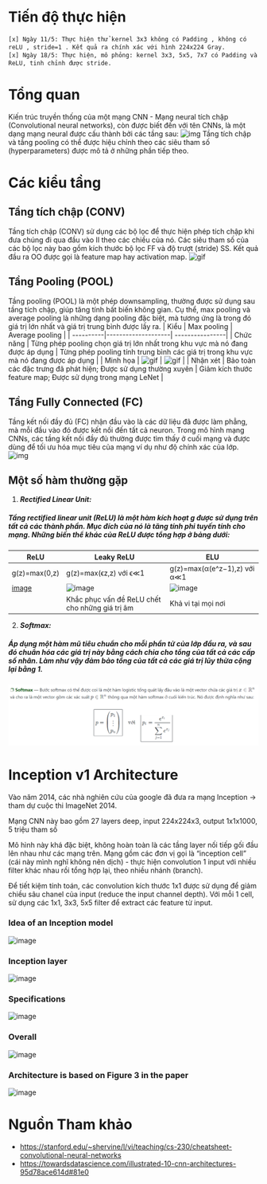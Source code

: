 # Tiến độ thực hiện
```
[x] Ngày 11/5: Thực hiện thử kernel 3x3 không có Padding , không có reLU , stride=1 . Kết quả ra chính xác với hình 224x224 Gray.
[x] Ngày 18/5: Thực hiện, mô phỏng: kernel 3x3, 5x5, 7x7 có Padding và ReLU, tinh chỉnh được stride.
```
# Tổng quan
Kiến trúc truyền thống của một mạng CNN - Mạng neural tích chập (Convolutional neural networks), còn được biết đến với tên CNNs, là một dạng mạng neural được cấu thành bởi các tầng sau:
![img](https://stanford.edu/~shervine/teaching/cs-230/illustrations/architecture-cnn-vi.jpeg?6b63c596f802c81d7cff2028ae6572ab)
Tầng tích chập và tầng pooling có thể được hiệu chỉnh theo các siêu tham số (hyperparameters) được mô tả ở những phần tiếp theo.
# Các kiểu tầng
## Tầng tích chập (CONV)
Tầng tích chập (CONV) sử dụng các bộ lọc để thực hiện phép tích chập khi đưa chúng đi qua đầu vào II theo các chiều của nó. Các siêu tham số của các bộ lọc này bao gồm kích thước bộ lọc FF và độ trượt (stride) SS. Kết quả đầu ra OO được gọi là feature map hay activation map.
![gif](https://stanford.edu/~shervine/teaching/cs-230/illustrations/convolution-layer-a.png?1c517e00cb8d709baf32fc3d39ebae67)
## Tầng Pooling (POOL)
Tầng pooling (POOL) là một phép downsampling, thường được sử dụng sau tầng tích chập, giúp tăng tính bất biến không gian. Cụ thể, max pooling và average pooling là những dạng pooling đặc biệt, mà tương ứng là trong đó giá trị lớn nhất và giá trị trung bình được lấy ra.
| Kiểu      | Max pooling          | Average pooling  |
| ----------|--------------------| ----------------|
| Chức năng | Từng phép pooling chọn giá trị lớn nhất trong khu vực mà nó đang được áp dụng | Từng phép pooling tính trung bình các giá trị trong khu vực mà nó đang được áp dụng |
| Minh họa  | ![gif](https://stanford.edu/~shervine/teaching/cs-230/illustrations/max-pooling-a.png?711b14799d07f9306864695e2713ae07) | ![gif](https://stanford.edu/~shervine/teaching/cs-230/illustrations/average-pooling-a.png?58f9ab6d61248c3ec8d526ef65763d2f) |
| Nhận xét  | Bảo toàn các đặc trưng đã phát hiện; Được sử dụng thường xuyên | Giảm kích thước feature map; Được sử dụng trong mạng LeNet |
## Tầng Fully Connected (FC)
Tầng kết nối đầy đủ (FC) nhận đầu vào là các dữ liệu đã được làm phẳng, mà mỗi đầu vào đó được kết nối đến tất cả neuron. Trong mô hình mạng CNNs, các tầng kết nối đầy đủ thường được tìm thấy ở cuối mạng và được dùng để tối ưu hóa mục tiêu của mạng ví dụ như độ chính xác của lớp.
![img](https://stanford.edu/~shervine/teaching/cs-230/illustrations/fully-connected-ltr.png?32caf9e07c79d652faa292812579d063)

## Một số hàm thường gặp
1. ***Rectified Linear Unit:*** 
##### Tầng rectified linear unit (ReLU) là một hàm kích hoạt g được sử dụng trên tất cả các thành phần. Mục đích của nó là tăng tính phi tuyến tính cho mạng. Những biến thể khác của ReLU được tổng hợp ở bảng dưới:
|ReLU           |Leaky ReLU                |ELU                         |
| --------------|------------------------|---------------------------|
|g(z)=max(0,z)  |g(z)=max(ϵz,z)  với ϵ≪1  |g(z)=max(α(e^z−1),z) với α≪1 |
|[image](https://user-images.githubusercontent.com/79900186/115330150-b6a3a180-a1bd-11eb-9439-d348e3ad1e37.png)|![image](https://user-images.githubusercontent.com/79900186/115330197-c9b67180-a1bd-11eb-8f23-f81add56e28f.png)|![image](https://user-images.githubusercontent.com/79900186/115330222-d63aca00-a1bd-11eb-975d-660ed41932da.png)| 
|               | Khắc phục vấn đề ReLU chết cho những giá trị âm | Khả vi tại mọi nơi |
2. ***Softmax:*** 
##### Áp dụng một hàm mũ tiêu chuẩn cho mỗi phần tử của lớp đầu ra, và sau đó chuẩn hóa các giá trị này bằng cách chia cho tổng của tất cả các cấp số nhân. Làm như vậy đảm bảo tổng của tất cả các giá trị lũy thừa cộng lại bằng 1.
![img](https://github.com/HighCheems/ReponayKphaiChuyende/blob/main/Project/DOCS/softmax.PNG)
# Inception v1 Architecture
Vào năm 2014, các nhà nghiên cứu của google đã đưa ra mạng Inception -> tham dự cuộc thi ImageNet 2014.

Mạng CNN này bao gồm 27 layers deep, input 224x224x3, output 1x1x1000, 5 triệu tham số

Mô hình này khá đặc biệt, không hoàn toàn là các tầng layer nối tiếp gối đầu lên nhau như các mạng trên. Mạng gồm các đơn vị gọi là “inception cell” (cái này mình nghĩ không nên dịch) - thực hiện convolution 1 input với nhiều filter khác nhau rồi tổng hợp lại, theo nhiều nhánh (branch).

Để tiết kiệm tính toán, các convolution kích thước 1x1 được sử dụng để giảm chiều sâu chanel của input (reduce the input channel depth). Với mỗi 1 cell, sử dụng các 1x1, 3x3, 5x5 filter để extract các feature từ input.
### Idea of an Inception model
![image](https://user-images.githubusercontent.com/66786452/115351312-52460980-a1e0-11eb-8e55-62bc7fd8888f.png)
### Inception layer
![image](https://user-images.githubusercontent.com/66786452/115351494-83263e80-a1e0-11eb-934c-391a5186ad18.png)
### Specifications
![image](https://user-images.githubusercontent.com/66786452/115351526-8de0d380-a1e0-11eb-8969-c20754e1470a.png)
### Overall
![image](https://user-images.githubusercontent.com/79900186/115332540-3cc1e700-a1c2-11eb-9ccd-1e3e6ca124b8.png)
### Architecture is based on Figure 3 in the paper
![image](https://user-images.githubusercontent.com/79900186/115332344-d2a94200-a1c1-11eb-859d-19655df79594.png)

# Nguồn Tham khảo
- https://stanford.edu/~shervine/l/vi/teaching/cs-230/cheatsheet-convolutional-neural-networks
- https://towardsdatascience.com/illustrated-10-cnn-architectures-95d78ace614d#81e0
